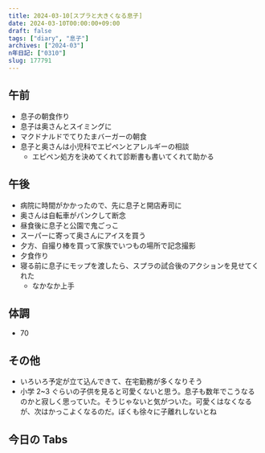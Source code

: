 ```yaml
---
title: 2024-03-10[スプラと大きくなる息子]
date: 2024-03-10T00:00:00+09:00
draft: false
tags: ["diary", "息子"]
archives: ["2024-03"]
n年日記: ["0310"]
slug: 177791
---
```


## 午前

- 息子の朝食作り
- 息子は奥さんとスイミングに
- マクドナルドでてりたまバーガーの朝食
- 息子と奥さんは小児科でエピペンとアレルギーの相談
  - エピペン処方を決めてくれて診断書も書いてくれて助かる

## 午後

- 病院に時間がかかったので、先に息子と開店寿司に
- 奥さんは自転車がパンクして断念
- 昼食後に息子と公園で鬼ごっこ
- スーパーに寄って奥さんにアイスを買う
- 夕方、自撮り棒を買って家族でいつもの場所で記念撮影
- 夕食作り
- 寝る前に息子にモップを渡したら、スプラの試合後のアクションを見せてくれた
  - なかなか上手

## 体調

- 70

## その他

- いろいろ予定が立て込んできて、在宅勤務が多くなりそう
- 小学 2~3 ぐらいの子供を見ると可愛くないと思う。息子も数年でこうなるのかと寂しく思っていた。そうじゃないと気がついた。可愛くはなくなるが、次はかっこよくなるのだ。ぼくも徐々に子離れしないとね

## 今日の Tabs
